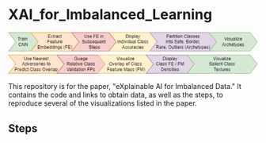 # XAI_for_Imbalanced_Learning

![My Image](/framework1.png)

This repository is for the paper, "eXplainable AI for Imbalanced Data."
It contains the code and links to obtain data, as well as the steps, to reproduce several of the visualizations listed in the paper.
## Steps






